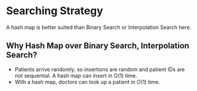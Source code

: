 # Searching Strategy
A hash map is better suited than Binary Search or Interpolation Search here.

## Why Hash Map over Binary Search, Interpolation Search?
 - Patients arrive randomly, so insertions are random and patient IDs are not sequential. A hash map can insert in O(1) time.
 - With a hash map, doctors can look up a patient in O(1) time.